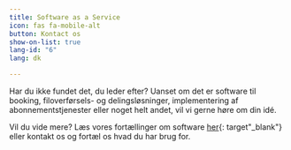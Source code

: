 ```yaml
---
title: Software as a Service
icon: fas fa-mobile-alt
button: Kontact os
show-on-list: true
lang-id: "6"
lang: dk

---
```

Har du ikke fundet det, du leder efter? Uanset om det er software til booking, filoverførsels- og delingsløsninger, implementering af abonnementstjenester eller noget helt andet, vil vi gerne høre om din idé.

Vil du vide mere? Læs vores fortællinger om software [her](https://www.prolike.io/anything/software/){: target"_blank"} eller kontakt os og fortæl os hvad du har brug for.